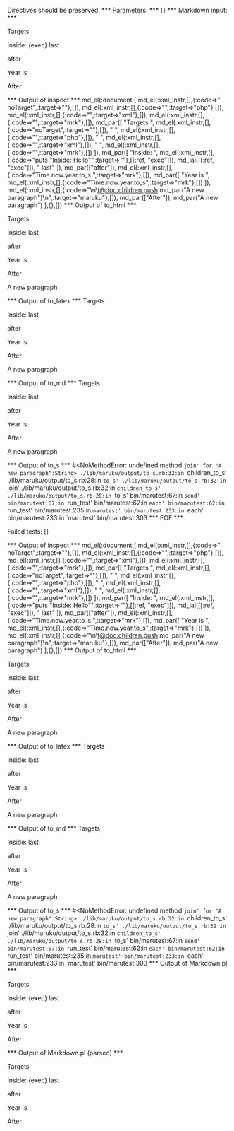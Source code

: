 Directives should be preserved.
*** Parameters: ***
{}
*** Markdown input: ***

<? noTarget?> 
<?php ?> 
<?xml ?> 
<?mrk ?>

Targets <? noTarget?> <?php ?> <?xml ?> <?mrk ?>

Inside: <? puts "Inside: Hello" ?>{exec} last

after

<?mrk Time.now.year.to_s ?>          

Year is <?mrk Time.now.year.to_s ?>

<?maruku
	@doc.children.push md_par("A new paragraph")
?>

After 

*** Output of inspect ***
md_el(:document,[
	md_el(:xml_instr,[],{:code=>" noTarget",:target=>""},[]),
	md_el(:xml_instr,[],{:code=>"",:target=>"php"},[]),
	md_el(:xml_instr,[],{:code=>"",:target=>"xml"},[]),
	md_el(:xml_instr,[],{:code=>"",:target=>"mrk"},[]),
	md_par([
		"Targets ",
		md_el(:xml_instr,[],{:code=>"noTarget",:target=>""},[]),
		" ",
		md_el(:xml_instr,[],{:code=>"",:target=>"php"},[]),
		" ",
		md_el(:xml_instr,[],{:code=>"",:target=>"xml"},[]),
		" ",
		md_el(:xml_instr,[],{:code=>"",:target=>"mrk"},[])
	]),
	md_par([
		"Inside: ",
		md_el(:xml_instr,[],{:code=>"puts \"Inside: Hello\"",:target=>""},[[:ref, "exec"]]),
		md_ial([[:ref, "exec"]]),
		" last"
	]),
	md_par(["after"]),
	md_el(:xml_instr,[],{:code=>"Time.now.year.to_s ",:target=>"mrk"},[]),
	md_par([
		"Year is ",
		md_el(:xml_instr,[],{:code=>"Time.now.year.to_s",:target=>"mrk"},[])
	]),
	md_el(:xml_instr,[],{:code=>"\n\t@doc.children.push md_par(\"A new paragraph\")\n",:target=>"maruku"},[]),
	md_par(["After"]),
	md_par("A new paragraph")
],{},[])
*** Output of to_html ***
<? noTarget?><?php ?><?xml ?><?mrk ?>
<p>Targets <? noTarget?> <?php ?> <?xml ?> <?mrk ?></p>

<p>Inside: <? puts "Inside: Hello"?> last</p>

<p>after</p>
<?mrk Time.now.year.to_s?>
<p>Year is <?mrk Time.now.year.to_s?></p>
<?maruku @doc.children.push md_par("A new paragraph")?>
<p>After</p>

<p>A new paragraph</p>

*** Output of to_latex ***
Targets    

Inside:  last

after

Year is 

After

A new paragraph


*** Output of to_md ***
Targets

Inside: last

after

Year is

After

A new paragraph


*** Output of to_s ***
#<NoMethodError: undefined method `join' for "A new paragraph":String>
./lib/maruku/output/to_s.rb:32:in `children_to_s'
./lib/maruku/output/to_s.rb:28:in `to_s'
./lib/maruku/output/to_s.rb:32:in `join'
./lib/maruku/output/to_s.rb:32:in `children_to_s'
./lib/maruku/output/to_s.rb:28:in `to_s'
bin/marutest:67:in `send'
bin/marutest:67:in `run_test'
bin/marutest:62:in `each'
bin/marutest:62:in `run_test'
bin/marutest:235:in `marutest'
bin/marutest:233:in `each'
bin/marutest:233:in `marutest'
bin/marutest:303
*** EOF ***




Failed tests:   [] 

*** Output of inspect ***
md_el(:document,[
	md_el(:xml_instr,[],{:code=>" noTarget",:target=>""},[]),
	md_el(:xml_instr,[],{:code=>"",:target=>"php"},[]),
	md_el(:xml_instr,[],{:code=>"",:target=>"xml"},[]),
	md_el(:xml_instr,[],{:code=>"",:target=>"mrk"},[]),
	md_par([
		"Targets ",
		md_el(:xml_instr,[],{:code=>"noTarget",:target=>""},[]),
		" ",
		md_el(:xml_instr,[],{:code=>"",:target=>"php"},[]),
		" ",
		md_el(:xml_instr,[],{:code=>"",:target=>"xml"},[]),
		" ",
		md_el(:xml_instr,[],{:code=>"",:target=>"mrk"},[])
	]),
	md_par([
		"Inside: ",
		md_el(:xml_instr,[],{:code=>"puts \"Inside: Hello\"",:target=>""},[[:ref, "exec"]]),
		md_ial([[:ref, "exec"]]),
		" last"
	]),
	md_par(["after"]),
	md_el(:xml_instr,[],{:code=>"Time.now.year.to_s ",:target=>"mrk"},[]),
	md_par([
		"Year is ",
		md_el(:xml_instr,[],{:code=>"Time.now.year.to_s",:target=>"mrk"},[])
	]),
	md_el(:xml_instr,[],{:code=>"\n\t@doc.children.push md_par(\"A new paragraph\")\n",:target=>"maruku"},[]),
	md_par(["After"]),
	md_par("A new paragraph")
],{},[])
*** Output of to_html ***
<? noTarget?><?php ?><?xml ?><?mrk ?>
<p>Targets <? noTarget?> <?php ?> <?xml ?> <?mrk ?></p>

<p>Inside: <? puts "Inside: Hello"?> last</p>

<p>after</p>
<?mrk Time.now.year.to_s?>
<p>Year is <?mrk Time.now.year.to_s?></p>
<?maruku @doc.children.push md_par("A new paragraph")?>
<p>After</p>

<p>A new paragraph</p>

*** Output of to_latex ***
Targets    

Inside:  last

after

Year is 

After

A new paragraph


*** Output of to_md ***
Targets

Inside: last

after

Year is

After

A new paragraph


*** Output of to_s ***
#<NoMethodError: undefined method `join' for "A new paragraph":String>
./lib/maruku/output/to_s.rb:32:in `children_to_s'
./lib/maruku/output/to_s.rb:28:in `to_s'
./lib/maruku/output/to_s.rb:32:in `join'
./lib/maruku/output/to_s.rb:32:in `children_to_s'
./lib/maruku/output/to_s.rb:28:in `to_s'
bin/marutest:67:in `send'
bin/marutest:67:in `run_test'
bin/marutest:62:in `each'
bin/marutest:62:in `run_test'
bin/marutest:235:in `marutest'
bin/marutest:233:in `each'
bin/marutest:233:in `marutest'
bin/marutest:303
*** Output of Markdown.pl ***
<p><? noTarget?> 
<?php ?> 
<?xml ?> 
<?mrk ?></p>

<p>Targets <? noTarget?> <?php ?> <?xml ?> <?mrk ?></p>

<p>Inside: <? puts "Inside: Hello" ?>{exec} last</p>

<p>after</p>

<p><?mrk Time.now.year.to_s ?>          </p>

<p>Year is <?mrk Time.now.year.to_s ?></p>

<p><?maruku
    @doc.children.push md_par("A new paragraph")
?></p>

<p>After </p>

*** Output of Markdown.pl (parsed) ***
<p
     >     <? noTarget?>     <?php ?>     <?xml ?>     <?mrk ?></p
   ><p>Targets      <? noTarget?>     <?php ?>     <?xml ?>     <?mrk ?></p
   ><p>Inside:      <? puts "Inside: Hello"?>{exec} last</p
   ><p>after</p
   ><p
     >     <?mrk Time.now.year.to_s?></p
   ><p>Year is      <?mrk Time.now.year.to_s?></p
   ><p
     >     <?maruku @doc.children.push md_par("A new paragraph")?></p
   ><p>After </p
 >